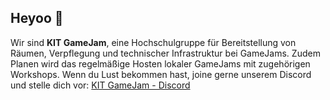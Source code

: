 ## Heyoo 🤟 

Wir sind **KIT GameJam**, eine Hochschulgruppe für Bereitstellung von Räumen, Verpflegung und technischer Infrastruktur bei GameJams. 
Zudem Planen wird das regelmäßige Hosten lokaler GameJams mit zugehörigen Workshops.
Wenn du Lust bekommen hast, joine gerne unserem Discord und stelle dich vor: [KIT GameJam - Discord](https://discord.gg/A6vQ7bPuSp)

